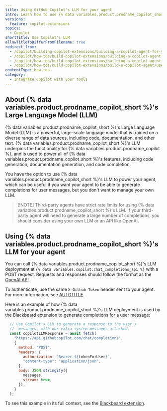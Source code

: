 ```yaml
---
title: Using GitHub Copilot's LLM for your agent
intro: Learn how to use {% data variables.product.prodname_copilot_short %}'s LLM for your agent.
versions:
  feature: copilot-extensions
topics:
  - Copilot
shortTitle: Use Copilot's LLM
allowTitleToDifferFromFilename: true
redirect_from:
  - /copilot/building-copilot-extensions/building-a-copilot-agent-for-your-copilot-extension/using-copilots-llm-for-your-agent
  - /copilot/how-tos/build-copilot-extensions/building-a-copilot-agent-for-your-copilot-extension/using-copilots-llm-for-your-agent
  - /copilot/how-tos/build-copilot-extensions/building-a-copilot-agent-for-your-copilot-extension/use-copilots-llm
  - /copilot/how-tos/build-copilot-extensions/build-a-copilot-agent/use-copilots-llm
contentType: how-tos
category: 
  - Integrate Copilot with your tools
---
```


## About {% data variables.product.prodname_copilot_short %}'s Large Language Model (LLM)

{% data variables.product.prodname_copilot_short %}'s Large Language Model (LLM) is a powerful, large-scale language model that is trained on a diverse range of data sources, including code, documentation, and other text. {% data variables.product.prodname_copilot_short %}'s LLM underpins the functionality for {% data variables.product.prodname_copilot %}, and is used to power all of {% data variables.product.prodname_copilot_short %}'s features, including code generation, documentation generation, and code completion.

You have the option to use {% data variables.product.prodname_copilot_short %}'s LLM to power your agent, which can be useful if you want your agent to be able to generate completions for user messages, but you don't want to manage your own LLM.

> [!NOTE] Third-party agents have strict rate limits for using {% data variables.product.prodname_copilot_short %}'s LLM. If your third-party agent will need to generate a large number of completions, you should consider using your own LLM or an API like OpenAI.

## Using {% data variables.product.prodname_copilot_short %}'s LLM for your agent

You can call {% data variables.product.prodname_copilot_short %}'s LLM deployment at `{% data variables.copilot.chat_completions_api %}` with a POST request. Requests and responses should follow the format as the [OpenAI API](https://platform.openai.com/docs/api-reference/chat/create).

To authenticate, use the same `X-Github-Token` header sent to your agent. For more information, see [AUTOTITLE](/copilot/building-copilot-extensions/building-a-copilot-agent-for-your-copilot-extension/configuring-your-copilot-agent-to-communicate-with-github#fetching-resources-from-the-github-api).

Here is an example of how {% data variables.product.prodname_copilot_short %}'s LLM deployment is used by the Blackbeard extension to generate completions for a user message:

```javascript
  // Use Copilot's LLM to generate a response to the user's
  //  messages, with our extra system messages attached.
  const copilotLLMResponse = await fetch(
    "https://api.githubcopilot.com/chat/completions",
    {
      method: "POST",
      headers: {
        authorization: `Bearer ${tokenForUser}`,
        "content-type": "application/json",
      },
      body: JSON.stringify({
        messages,
        stream: true,
      }),
    }
  );
```

To see this example in its full context, see the [Blackbeard extension](https://github.com/copilot-extensions/blackbeard-extension).
